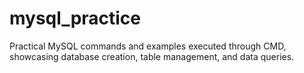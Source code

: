 # mysql_practice
Practical MySQL commands and examples executed through CMD, showcasing database creation, table management, and data queries.
